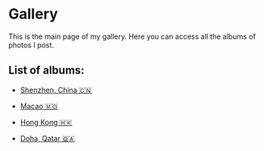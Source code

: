 # Gallery

This is the main page of my gallery. Here you can access all the albums of photos I post.

## List of albums:

- [Shenzhen, China 🇨🇳](https://mrkrk.me/gallery/shenzhen)

- [Macao 🇲🇴](https://mrkrk.me/gallery/macao)

- [Hong Kong 🇭🇰](https://mrkrk.me/gallery/hong-kong)

- [Doha, Qatar 🇶🇦](https://mrkrk.me/gallery/qatar)
